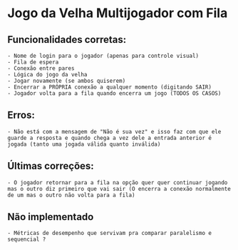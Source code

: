 # Jogo da Velha Multijogador com Fila

## Funcionalidades corretas:
    - Nome de login para o jogador (apenas para controle visual)
    - Fila de espera
    - Conexão entre pares
    - Lógica do jogo da velha
    - Jogar novamente (se ambos quiserem)
    - Encerrar a PRÓPRIA conexão a qualquer momento (digitando SAIR)
    - Jogador volta para a fila quando encerra um jogo (TODOS OS CASOS)

## Erros:
    - Não está com a mensagem de "Não é sua vez" e isso faz com que ele guarde a resposta e quando chega a vez dele a entrada anterior é jogada (tanto uma jogada válida quanto inválida)

## Últimas correções:
    - O jogador retornar para a fila na opção quer quer continuar jogando mas o outro diz primeiro que vai sair (O encerra a conexão normalmente de um mas o outro não volta para a fila)

## Não implementado
    - Métricas de desempenho que servivam pra comparar paralelismo e sequencial ?

